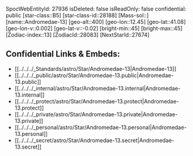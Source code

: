 ﻿---
location: [41.08,-12.45,400]
type: Star
tags:
- astro/Star

---
SpocWebEntityId: 27936
isDeleted: false
isReadOnly: false
confidential: public
[star-class::B5]
[star-class-id::28188]
[Mass-sol::]
[name::Andromedae-13]
[geo-alt::400]
[geo-lon::12.45]
[geo-lat::41.08]
[geo-lon-v::0.002]
[geo-lat-v::-0.02]
[bright-min::45]
[bright-max::45]
[Zodiac-index::13]
[ZodiacId::28083]
[NextStarId::27674]



## Confidential Links & Embeds: 
- [[../../../_Standards/astro/Star/Andromedae-13|Andromedae-13]] 
- [[../../../_public/astro/Star/Andromedae-13.public|Andromedae-13.public]] 
- [[../../../_internal/astro/Star/Andromedae-13.internal|Andromedae-13.internal]] 
- [[../../../_protect/astro/Star/Andromedae-13.protect|Andromedae-13.protect]] 
- [[../../../_private/astro/Star/Andromedae-13.private|Andromedae-13.private]] 
- [[../../../_personal/astro/Star/Andromedae-13.personal|Andromedae-13.personal]] 
- [[../../../_secret/astro/Star/Andromedae-13.secret|Andromedae-13.secret]]


